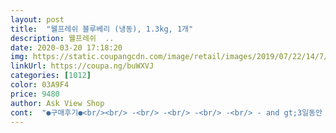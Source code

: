```yaml
---
layout: post 
title:  "웰프레쉬 블루베리 (냉동), 1.3kg, 1개" 
description: 웰프레쉬  ..
date: 2020-03-20 17:18:20 
img: https://static.coupangcdn.com/image/retail/images/2019/07/22/14/7/f68e0905-820a-4967-abee-518ddc6b08d7.jpg 
linkUrl: https://coupa.ng/buWXVJ 
categories: [1012] 
color: 03A9F4 
price: 9480 
author: Ask View Shop 
cont:  "●구매후기●<br/><br/> -<br/> -<br/> -<br/> -<br/> - and gt;3일동안 저녁대신 요렇게 먹었는데 1키로 빠졌습니다^^ 확찐자에서 벗어나보렵니다 ㅎㅎㅎ<br/>1.<br/> 블루베리와 설탕을 냄비에 넣고 반나절 기다린다.<br/> 설탕이 추출하는 기능이 있어서 과즙이 참방참방 나온답니다!<br/>2.<br/> 과즙이 나온걸 확인하고 절반은 믹서기에 간다음 끓인다.<br/> (블루베리 알째로 잼을 만들면 맛이 연해서 반은 갈고, 반은 살려서 끓이는게 맛있어요)<br/>2개사면 더 저렴하지만 평이 너무 엇갈리는것같아 우선 한봉지만 주문해봤어요!<br/>3.<br/> 센불에서 끓기 시작하면 약불~중불에서 30분~1시간 끓인다.<br/><br/>●●Tip!!<br/>●●●●냉동 블루베리는 씻어야할까 그냥 먹어도 될까<br/>●●건강을 위해 샀어요^^<br/>☆☆블루베리는 하루 적당량이 20알정도 래요.<br/><br/>❤️ and lt;블루베리 잼 만드는법 and gt;❤️<br/>개린이용 야구르트에 한천넣어  20분 끓여 식혀요<br/>걱정했는데 걱정할 필요가 없었군요 ㅎㅎㅎ<br/>건강한 간식이 만들어져요<br/>계속 구매해서 건강,미용을 챙기도록 할게요!!^^♡<br/>과육이 탄탄하고 적당한 닷맛에 질리지않아<br/>궁금했는데 제품 뒷면에 적혀있네요 ㅎ<br/>그람수 재봤더니 1.<br/>3kg보다 조금 더 나가네요~~합격! 일반 마트에 파는 잼들은 전부 과일1:설탕1 비율이라 설탕이 어마무시 들어가는데 비해<br/>냉동 블루베리를 2년째 먹고있어요<br/>냉동블루베리는  처음 구입이라이 조금 맛이없으면 어쩌나<br/>냉동블루베리중에선 웰프레쉬 추천드리고싶어요^^<br/>너무 많이 섭취하면 설사를 유발할수도 있다고 하니 참고 하세요^^☆☆<br/>다른건강식이 필요없네요 ㅎㅎ 다이어트 식으로도 딱입니다!!^^<br/>되었습니다^^;<br/>락토프리우유와 하셔도 좋아요<br/>로켓프레쉬로 배송은<br/>만들어준다음  건조기 14시간 돌려줌<br/>만들어줬어요 개린이들 간식 만들때<br/>먹기도 합니다 ㅎㅎ<br/>뭐든지 꾸준히 먹어야 효과가 있겠죠?<br/>믹서기  간 블루베리와 섞어 냉장실에서 젤리상태로<br/>블루베리20알+바나나1개 +아몬드브리즈1개+노니원액<br/>블루베리는 눈에 좋다고 유명하져^^<br/>블루베리는 인기짱이져<br/>세척해서 냉동한거지만 먹기전에 한번 씻어서 먹으라고 되어있어요^^<br/>센불에서 잼을 만들면 수분만 한번에 날아가면서 양이 없어지므로 천천히 중불에서 바닥 타지않게 저어주며 졸여야해요.<br/> 30분 졸이면 충분하지만 되직한 느낌을 좋아하시면 더 졸이면 됩니다.<br/> (물론 양은 더 줄어듬.<br/>)<br/>소주잔1잔+비타민c분말 이렇게 믹서기로 갈아서 마시니<br/>신선,깔끔하게 잘 보내주셨습니다<br/>신선하게 잘 먹고 있습니다아<br/>어쨋든 세상에서 잼만드는게 젤 쉬웠어요!<br/>얼린상태로 그냥 먹어도 맛있고 믹서기에 갈아서 주스로<br/>에이드 우유에 갈면 라떼 요거트와 갈면 스무디가 되는거졍<br/>염증완화,노화방지에도<br/>오래 두고 먹기에 좋아요<br/>요즘같이 급여름 날씨엔 탄산수에 블루베리면<br/>웰프레시를 선호하는걸 일단 알이 균열하고 커서<br/>유통기한은 2022 07 29 까지 제품 받았습니다<br/>음, 예상했던대로 알 엄청큰 블루베리구요 품종이 섞인건지 시큼한 블루베리랑 달달한 블루베리, 무맛 블루베리 다 섞여있어요!<br/>저는 처음부터 잼을 만들 목적으로 주문한거라 상관은 없는데 생으로 드실분들은 유기농으로 드셔보세요! 알이 작고 단맛이 꽉 차있어요.<br/>.<br/>!!<br/>전 저희 개린이 럭희 블루베이요커트개껌을<br/>전 주로 플레인요거트에 넣어 먹는걸<br/>좋아하구요  냉동채로 각얼음 먹듯<br/>집에서 만들면 최소 설탕30%정도만으로도 쉽게 만들 수 있어요.<br/> (물론 단점은 한달안에 먹어야한다는거?)<br/>코로나땜에 확찐자가 되어버린 저를 위해 구매하게<br/>토핑용으로 장식할때 푸짐해보이는 효과는 덤^^<br/>포장일자 2019 07 30<br/>해먹어도 너무 맛있어요^^<br/>" 
---
```

